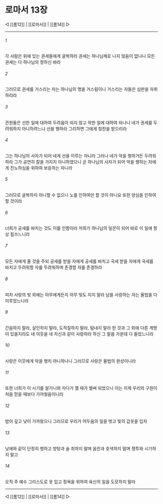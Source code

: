 # 로마서 13장

◁ [[롬12]] | [[로마서]] | [[롬14]] ▷
***

###### 1
각 사람은 위에 있는 권세들에게 굴복하라 권세는 하나님께로 나지 않음이 없나니 모든 권세는 다 하나님의 정하신 바라

###### 2
그러므로 권세를 거스리는 자는 하나님의 명을 거스림이니 거스리는 자들은 심판을 자취하리라

###### 3
관원들은 선한 일에 대하여 두려움이 되지 않고 악한 일에 대하여 되나니 네가 권세를 두려워하지 아니하려느냐 선을 행하라 그리하면 그에게 칭찬을 받으리라

###### 4
그는 하나님의 사자가 되어 네게 선을 이루는 자니라 그러나 네가 악을 행하거든 두려워하라 그가 공연히 칼을 가지지 아니하였으니 곧 하나님의 사자가 되어 악을 행하는 자에게 진노하심을 위하여 보응하는 자니라

###### 5
그러므로 굴복하지 아니할 수 없으니 노를 인하여만 할 것이 아니요 또한 양심을 인하여 할 것이라

###### 6
너희가 공세를 바치는 것도 이를 인함이라 저희가 하나님의 일꾼이 되어 바로 이 일에 항상 힘쓰느니라

###### 7
모든 자에게 줄 것을 주되 공세를 받을 자에게 공세를 바치고 국세 받을 자에게 국세를 바치고 두려워할 자를 두려워하며 존경할 자를 존경하라

###### 8
피차 사랑의 빚 외에는 아무에게든지 아무 빚도 지지 말라 남을 사랑하는 자는 율법을 다 이루었느니라

###### 9
간음하지 말라, 살인하지 말라, 도적질하지 말라, 탐내지 말라 한 것과 그 외에 다른 계명이 있을지라도 네 이웃을 네 자신과 같이 사랑하라 하신 그 말씀 가운데 다 들었느니라

###### 10
사랑은 이웃에게 악을 행치 아니하나니 그러므로 사랑은 율법의 완성이니라

###### 11
또한 너희가 이 시기를 알거니와 자다가 깰 때가 벌써 되었으니 이는 이제 우리의 구원이 처음 믿을 때보다 가까웠음이니라

###### 12
밤이 깊고 낮이 가까왔으니 그러므로 우리가 어두움의 일을 벗고 빛의 갑옷을 입자

###### 13
낮에와 같이 단정히 행하고 방탕과 술 취하지 말며 음란과 호색하지 말며 쟁투와 시기하지 말고

###### 14
오직 주 예수 그리스도로 옷 입고 정욕을 위하여 육신의 일을 도모하지 말라

***
◁ [[롬12]] | [[로마서]] | [[롬14]] ▷